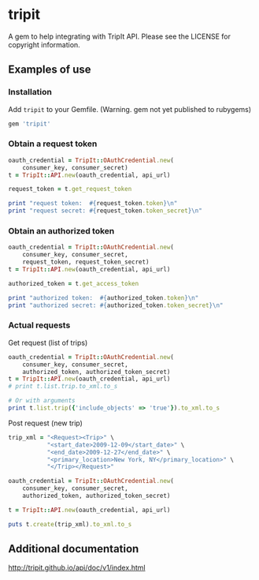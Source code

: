 tripit
======

A gem to help integrating with TripIt API. Please see the LICENSE for copyright information.

Examples of use
---------------

### Installation


Add `tripit` to your Gemfile. (Warning. gem not yet published to rubygems)

``` ruby
gem 'tripit'
```

### Obtain a request token

``` ruby
oauth_credential = TripIt::OAuthCredential.new(
    consumer_key, consumer_secret)
t = TripIt::API.new(oauth_credential, api_url)

request_token = t.get_request_token

print "request token:  #{request_token.token}\n"
print "request secret: #{request_token.token_secret}\n"
```

### Obtain an authorized token

``` ruby
oauth_credential = TripIt::OAuthCredential.new(
    consumer_key, consumer_secret,
    request_token, request_token_secret)
t = TripIt::API.new(oauth_credential, api_url)

authorized_token = t.get_access_token

print "authorized token:  #{authorized_token.token}\n"
print "authorized secret: #{authorized_token.token_secret}\n"
```

### Actual requests

Get request (list of trips)

``` ruby
oauth_credential = TripIt::OAuthCredential.new(
    consumer_key, consumer_secret,
    authorized_token, authorized_token_secret)
t = TripIt::API.new(oauth_credential, api_url)
# print t.list.trip.to_xml.to_s

# Or with arguments
print t.list.trip({'include_objects' => 'true'}).to_xml.to_s
```

Post request (new trip)

``` ruby
trip_xml = "<Request><Trip>" \
           "<start_date>2009-12-09</start_date>" \
           "<end_date>2009-12-27</end_date>" \
           "<primary_location>New York, NY</primary_location>" \
           "</Trip></Request>"

oauth_credential = TripIt::OAuthCredential.new(
    consumer_key, consumer_secret,
    authorized_token, authorized_token_secret)

t = TripIt::API.new(oauth_credential, api_url)

puts t.create(trip_xml).to_xml.to_s
```



Additional documentation
------------------------

http://tripit.github.io/api/doc/v1/index.html

